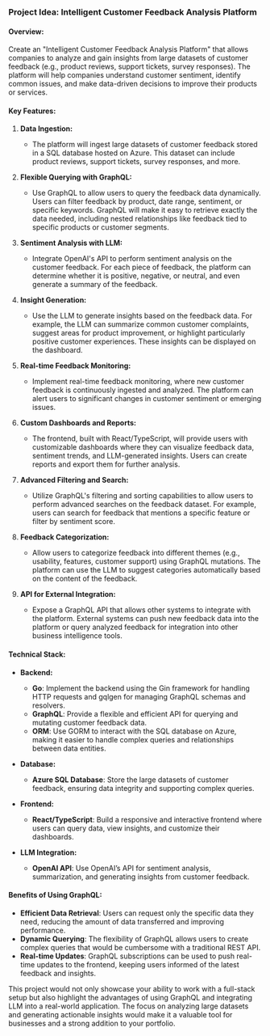 ### **Project Idea: Intelligent Customer Feedback Analysis Platform**

#### **Overview:**
Create an "Intelligent Customer Feedback Analysis Platform" that allows companies to analyze and gain insights from large datasets of customer feedback (e.g., product reviews, support tickets, survey responses). The platform will help companies understand customer sentiment, identify common issues, and make data-driven decisions to improve their products or services.

#### **Key Features:**
1. **Data Ingestion:**
   - The platform will ingest large datasets of customer feedback stored in a SQL database hosted on Azure. This dataset can include product reviews, support tickets, survey responses, and more.

2. **Flexible Querying with GraphQL:**
   - Use GraphQL to allow users to query the feedback data dynamically. Users can filter feedback by product, date range, sentiment, or specific keywords. GraphQL will make it easy to retrieve exactly the data needed, including nested relationships like feedback tied to specific products or customer segments.

3. **Sentiment Analysis with LLM:**
   - Integrate OpenAI's API to perform sentiment analysis on the customer feedback. For each piece of feedback, the platform can determine whether it is positive, negative, or neutral, and even generate a summary of the feedback.

4. **Insight Generation:**
   - Use the LLM to generate insights based on the feedback data. For example, the LLM can summarize common customer complaints, suggest areas for product improvement, or highlight particularly positive customer experiences. These insights can be displayed on the dashboard.

5. **Real-time Feedback Monitoring:**
   - Implement real-time feedback monitoring, where new customer feedback is continuously ingested and analyzed. The platform can alert users to significant changes in customer sentiment or emerging issues.

6. **Custom Dashboards and Reports:**
   - The frontend, built with React/TypeScript, will provide users with customizable dashboards where they can visualize feedback data, sentiment trends, and LLM-generated insights. Users can create reports and export them for further analysis.

7. **Advanced Filtering and Search:**
   - Utilize GraphQL's filtering and sorting capabilities to allow users to perform advanced searches on the feedback dataset. For example, users can search for feedback that mentions a specific feature or filter by sentiment score.

8. **Feedback Categorization:**
   - Allow users to categorize feedback into different themes (e.g., usability, features, customer support) using GraphQL mutations. The platform can use the LLM to suggest categories automatically based on the content of the feedback.

9. **API for External Integration:**
   - Expose a GraphQL API that allows other systems to integrate with the platform. External systems can push new feedback data into the platform or query analyzed feedback for integration into other business intelligence tools.

#### **Technical Stack:**
- **Backend:**
  - **Go**: Implement the backend using the Gin framework for handling HTTP requests and gqlgen for managing GraphQL schemas and resolvers.
  - **GraphQL**: Provide a flexible and efficient API for querying and mutating customer feedback data.
  - **ORM**: Use GORM to interact with the SQL database on Azure, making it easier to handle complex queries and relationships between data entities.

- **Database:**
  - **Azure SQL Database**: Store the large datasets of customer feedback, ensuring data integrity and supporting complex queries.

- **Frontend:**
  - **React/TypeScript**: Build a responsive and interactive frontend where users can query data, view insights, and customize their dashboards.

- **LLM Integration:**
  - **OpenAI API**: Use OpenAI’s API for sentiment analysis, summarization, and generating insights from customer feedback.

#### **Benefits of Using GraphQL:**
- **Efficient Data Retrieval**: Users can request only the specific data they need, reducing the amount of data transferred and improving performance.
- **Dynamic Querying**: The flexibility of GraphQL allows users to create complex queries that would be cumbersome with a traditional REST API.
- **Real-time Updates**: GraphQL subscriptions can be used to push real-time updates to the frontend, keeping users informed of the latest feedback and insights.

This project would not only showcase your ability to work with a full-stack setup but also highlight the advantages of using GraphQL and integrating LLM into a real-world application. The focus on analyzing large datasets and generating actionable insights would make it a valuable tool for businesses and a strong addition to your portfolio.